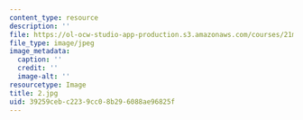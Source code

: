 ```yaml
---
content_type: resource
description: ''
file: https://ol-ocw-studio-app-production.s3.amazonaws.com/courses/21m-303-writing-in-tonal-forms-i-spring-2009/39259cebc2239cc08b296088ae96825f_2.jpg
file_type: image/jpeg
image_metadata:
  caption: ''
  credit: ''
  image-alt: ''
resourcetype: Image
title: 2.jpg
uid: 39259ceb-c223-9cc0-8b29-6088ae96825f
---
```

